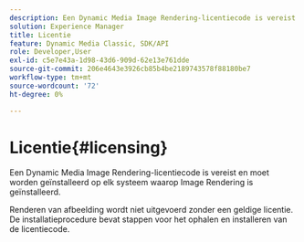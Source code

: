 ```yaml
---
description: Een Dynamic Media Image Rendering-licentiecode is vereist en moet worden geïnstalleerd op elk systeem waarop Image Rendering is geïnstalleerd.
solution: Experience Manager
title: Licentie
feature: Dynamic Media Classic, SDK/API
role: Developer,User
exl-id: c5e7e43a-1d98-43d6-909d-62e13e761dde
source-git-commit: 206e4643e3926cb85b4be2189743578f88180be7
workflow-type: tm+mt
source-wordcount: '72'
ht-degree: 0%

---
```


# Licentie{#licensing}

Een Dynamic Media Image Rendering-licentiecode is vereist en moet worden geïnstalleerd op elk systeem waarop Image Rendering is geïnstalleerd.

Renderen van afbeelding wordt niet uitgevoerd zonder een geldige licentie. De installatieprocedure bevat stappen voor het ophalen en installeren van de licentiecode.

